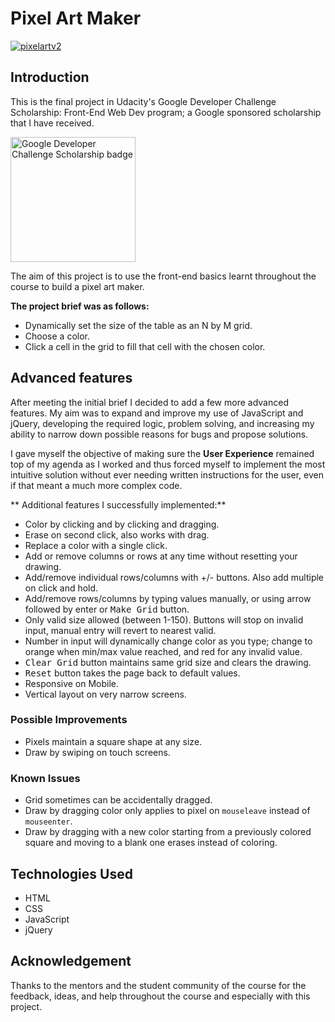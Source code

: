 # Pixel Art Maker
[![pixelartv2](https://user-images.githubusercontent.com/29199184/34966797-c388af26-fa5e-11e7-9262-38dea639aecd.gif)](https://syknapse.github.io/Pixel-art-maker/ "Go to project site, and draw something!")

## Introduction

This is the final project in Udacity's Google Developer Challenge Scholarship: Front-End Web Dev program; a Google sponsored scholarship that I have received.

<img src="https://user-images.githubusercontent.com/30567608/34641846-764d2d78-f30a-11e7-9c8c-f0a1b1a221dd.png" alt="Google Developer Challenge Scholarship badge" width="200px" title="Google Developer Challenge Scholarship">

The aim of this project is to use the front-end basics learnt throughout the course to build a pixel art maker.

**The project brief was as follows:**

+ Dynamically set the size of the table as an N by M grid.
+ Choose a color.
+ Click a cell in the grid to fill that cell with the chosen color.

## Advanced features

After meeting the initial brief I decided to add a few more advanced features. My aim was to expand and improve my use of JavaScript and jQuery, developing the required logic, problem solving, and increasing my ability to narrow down possible reasons for bugs and propose solutions.

I gave myself the objective of making sure the **User Experience** remained top of my agenda as I worked and thus forced myself to implement the most intuitive solution without ever needing written instructions for the user, even if that meant a much more complex code.

** Additional features I successfully implemented:**

+ Color by clicking and by clicking and dragging.
+ Erase on second click, also works with drag.
+ Replace a color with a single click.
+ Add or remove columns or rows at any time without resetting your drawing.
+ Add/remove individual rows/columns with +/- buttons. Also add multiple on click and hold.
+ Add/remove rows/columns by typing values manually, or using arrow followed by enter or <kbd>Make Grid</kbd> button.
+ Only valid size allowed (between 1-150). Buttons will stop on invalid input, manual entry will revert to nearest valid.
+ Number in input will dynamically change color as you type; change to orange when min/max value reached, and red for any invalid value.
+ <kbd>Clear Grid</kbd> button maintains same grid size and clears the drawing.
+ <kbd>Reset</kbd> button takes the page back to default values.
+ Responsive on Mobile.
+ Vertical layout on very narrow screens.

### Possible Improvements

+ Pixels maintain a square shape at any size.
+ Draw by swiping on touch screens.

### Known Issues

+ Grid sometimes can be accidentally dragged.
+ Draw by dragging color only applies to pixel on `mouseleave` instead of `mouseenter`.
+ Draw by dragging with a new color starting from a previously colored square and moving to a blank one erases instead of coloring.

## Technologies Used

+ HTML
+ CSS
+ JavaScript
+ jQuery

## Acknowledgement

Thanks to the mentors and the student community of the course for the feedback, ideas, and help throughout the course and especially with this project.
